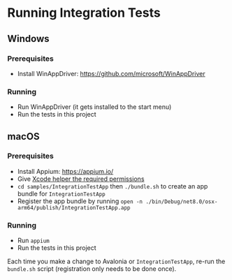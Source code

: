 # Running Integration Tests

## Windows

### Prerequisites

- Install WinAppDriver: https://github.com/microsoft/WinAppDriver

### Running

- Run WinAppDriver (it gets installed to the start menu)
- Run the tests in this project

## macOS

### Prerequisites

- Install Appium: https://appium.io/
- Give [Xcode helper the required permissions](https://apple.stackexchange.com/questions/334008)
- `cd samples/IntegrationTestApp` then `./bundle.sh` to create an app bundle for `IntegrationTestApp`
- Register the app bundle by running `open -n ./bin/Debug/net8.0/osx-arm64/publish/IntegrationTestApp.app` 

### Running

- Run `appium`
- Run the tests in this project

Each time you make a change to Avalonia or `IntegrationTestApp`, re-run the `bundle.sh` script (registration only needs to be done once).


